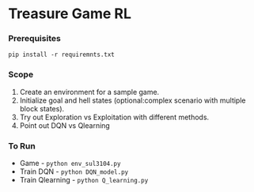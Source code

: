# Treasure Game RL

### Prerequisites
```pip install -r requiremnts.txt```

### Scope
1. Create an environment for a sample game.
2. Initialize goal and hell states (optional:complex scenario with multiple block states).
3. Try out Exploration vs Exploitation with different methods.
4. Point out DQN vs Qlearning

### To Run
- Game - ```python env_sul3104.py```
- Train DQN - ``` python DQN_model.py ```
- Train Qlearning - ``` python Q_learning.py ```
